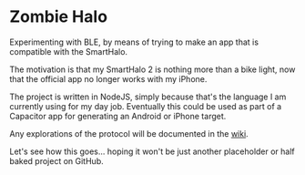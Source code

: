 # Zombie Halo

Experimenting with BLE, by means of trying to make an app that
is compatible with the SmartHalo.

The motivation is that my SmartHalo 2 is nothing more than a bike light,
now that the official app no longer works with my iPhone.

The project is written in NodeJS, simply because that's the language
I am currently using for my day job. Eventually this could be used as
part of a Capacitor app for generating an Android or iPhone target.

Any explorations of the protocol will be documented in the [wiki](https://github.com/ajmas/zombie-halo/wiki).

Let's see how this goes... hoping it won't be just another placeholder
or half baked project on GitHub.